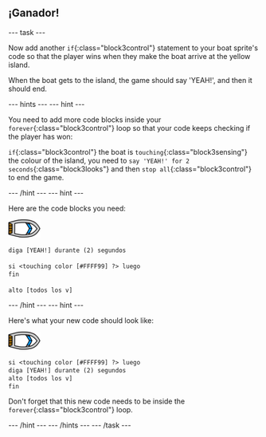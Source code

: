 ## ¡Ganador!

\--- task \---

Now add another `if`{:class="block3control"} statement to your boat sprite's code so that the player wins when they make the boat arrive at the yellow island.

When the boat gets to the island, the game should say 'YEAH!', and then it should end.

\--- hints \--- \--- hint \---

You need to add more code blocks inside your `forever`{:class="block3control"} loop so that your code keeps checking if the player has won:

`if`{:class="block3control"} the boat is `touching`{:class="block3sensing"} the colour of the island, you need to `say 'YEAH!' for 2 seconds`{:class="block3looks"} and then `stop all`{:class="block3control"} to end the game.

\--- /hint \--- \--- hint \---

Here are the code blocks you need:

![boat-sprite](images/boat_resize.png)

```blocks3
diga [YEAH!] durante (2) segundos

si <touching color [#FFFF99] ?> luego
fin

alto [todos los v]

```

\--- /hint \--- \--- hint \---

Here's what your new code should look like:

![boat-sprite](images/boat_resize.png)

```blocks3
si <touching color [#FFFF99] ?> luego
diga [YEAH!] durante (2) segundos
alto [todos los v]
fin
```

Don't forget that this new code needs to be inside the `forever`{:class="block3control"} loop.

\--- /hint \--- \--- /hints \--- \--- /task \---